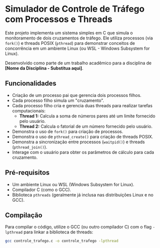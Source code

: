 # Simulador de Controle de Tráfego com Processos e Threads

Este projeto implementa um sistema simples em C que simula o monitoramento de dois cruzamentos de tráfego. Ele utiliza processos (via `fork()`) e threads POSIX (`pthread`) para demonstrar conceitos de concorrência em um ambiente Linux (ou WSL - Windows Subsystem for Linux).

Desenvolvido como parte de um trabalho acadêmico para a disciplina de **[Nome da Disciplina - Substitua aqui]**.

## Funcionalidades

*   Criação de um processo pai que gerencia dois processos filhos.
*   Cada processo filho simula um "cruzamento".
*   Cada processo filho cria e gerencia duas threads para realizar tarefas computacionais:
    *   **Thread 1:** Calcula a soma de números pares até um limite fornecido pelo usuário.
    *   **Thread 2:** Calcula o fatorial de um número fornecido pelo usuário.
*   Demonstra o uso de `fork()` para criação de processos.
*   Demonstra o uso de `pthread_create()` para criação de threads POSIX.
*   Demonstra a sincronização entre processos (`waitpid()`) e threads (`pthread_join()`).
*   Interage com o usuário para obter os parâmetros de cálculo para cada cruzamento.

## Pré-requisitos

*   Um ambiente Linux ou WSL (Windows Subsystem for Linux).
*   Compilador C (como o GCC).
*   Biblioteca `pthreads` (geralmente já inclusa nas distribuições Linux e no GCC).

## Compilação

Para compilar o código, utilize o GCC (ou outro compilador C) com o flag `-lpthread` para linkar a biblioteca de threads:

```bash
gcc controle_trafego.c -o controle_trafego -lpthread

